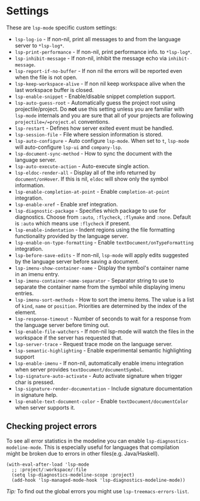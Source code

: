 Settings
========

These are `lsp-mode` specific custom settings:

- `lsp-log-io` - If non-nil, print all messages to and from the language server to `*lsp-log*`.
- `lsp-print-performance` - If non-nil, print performance info. to `*lsp-log*`.
- `lsp-inhibit-message` - If non-nil, inhibit the message echo via `inhibit-message`.
- `lsp-report-if-no-buffer` - If non nil the errors will be reported even when the file is not open.
- `lsp-keep-workspace-alive` - If non nil keep workspace alive when the last workspace buffer is closed.
- `lsp-enable-snippet` - Enable/disable snippet completion support.
- `lsp-auto-guess-root` - Automatically guess the project root using projectile/project. Do **not** use this setting unless you are familiar with `lsp-mode` internals and you are sure that all of your projects are following `projectile=/=project.el` conventions.
- `lsp-restart` - Defines how server exited event must be handled.
- `lsp-session-file` - File where session information is stored.
- `lsp-auto-configure` - Auto configure `lsp-mode`. When set to `t`, `lsp-mode` will auto-configure `lsp-ui` and `company-lsp`.
- `lsp-document-sync-method` - How to sync the document with the language server.
- `lsp-auto-execute-action` - Auto-execute single action.
- `lsp-eldoc-render-all` - Display all of the info returned by `document/onHover`. If this is nil, `eldoc` will show only the symbol information.
- `lsp-enable-completion-at-point` - Enable `completion-at-point` integration.
- `lsp-enable-xref` - Enable xref integration.
- `lsp-diagnostic-package` - Specifies which package to use for diagnostics. Choose from `:auto`, `:flycheck`, `:flymake` and `:none`. Default is `:auto` which means use `:flycheck` if present.
- `lsp-enable-indentation` - Indent regions using the file formatting functionality provided by the language server.
- `lsp-enable-on-type-formatting` - Enable `textDocument/onTypeFormatting` integration.
- `lsp-before-save-edits` - If non-nil, `lsp-mode` will apply edits suggested by the language server before saving a document.
- `lsp-imenu-show-container-name` - Display the symbol's container name in an imenu entry.
- `lsp-imenu-container-name-separator` - Separator string to use to separate the container name from the symbol while displaying imenu entries.
- `lsp-imenu-sort-methods` - How to sort the imenu items. The value is a list of `kind`, `name` or `position`. Priorities are determined by the index of the element.
- `lsp-response-timeout` - Number of seconds to wait for a response from the language server before timing out.
- `lsp-enable-file-watchers` - If non-nil lsp-mode will watch the files in the workspace if the server has requested that.
- `lsp-server-trace` - Request trace mode on the language server.
- `lsp-semantic-highlighting` - Enable experimental semantic highlighting support
- `lsp-enable-imenu` - If non-nil, automatically enable imenu integration when server provides `textDocument/documentSymbol`.
- `lsp-signature-auto-activate` - Auto activate signature when trigger char is pressed.
- `lsp-signature-render-documentation` - Include signature documentation in signature help.
- `lsp-enable-text-document-color` - Enable `textDocument/documentColor` when server supports it.

## Checking project errors

To see all error statistics in the modeline you can enable `lsp-diagnostics-modeline-mode`. This is especially useful for languages that compilation might be broken due to errors in other files(e.g. Java/Haskell).

```elisp
(with-eval-after-load 'lsp-mode
  ;; :project/:workspace/:file
  (setq lsp-diagnostics-modeline-scope :project)
  (add-hook 'lsp-managed-mode-hook 'lsp-diagnostics-modeline-mode))
```

_Tip:_ To find out the global errors you might use `lsp-treemacs-errors-list`.
